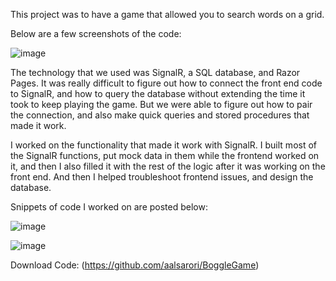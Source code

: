 This project was to have a game that allowed you to search words on a grid.

Below are a few screenshots of the code:

![image](https://user-images.githubusercontent.com/44275960/185010784-efa814f4-c20c-44d3-be42-3bb3c7c94c77.png)

The technology that we used was SignalR, a SQL database, and Razor Pages. It was really difficult to figure out how to connect the front end code to SignalR, and how to query the database without extending the time it took to keep playing the game. But we were able to figure out how to pair the connection, and also make quick queries and stored procedures that made it work.

I worked on the functionality that made it work with SignalR. I built most of the SignalR functions, put mock data in them while the frontend worked on it, and then I also filled it with the rest of the logic after it was working on the front end. And then I helped troubleshoot frontend issues, and design the database.

Snippets of code I worked on are posted below:

![image](https://user-images.githubusercontent.com/44275960/185011424-50a58412-96cb-4444-a57f-ccd03db90bd6.png)

![image](https://user-images.githubusercontent.com/44275960/185011590-95735bfb-a7c0-4dd2-a35e-03bd8cf44c46.png)

Download Code: (https://github.com/aalsarori/BoggleGame)
